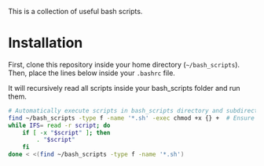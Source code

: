 This is a collection of useful bash scripts.

# Installation

First, clone this repository inside your home directory (`~/bash_scripts`). Then, place the lines below inside your `.bashrc` file.

It will recursively read all scripts inside your bash_scripts folder and run them.

```bash
# Automatically execute scripts in bash_scripts directory and subdirectories
find ~/bash_scripts -type f -name '*.sh' -exec chmod +x {} +  # Ensure all .sh files are executable
while IFS= read -r script; do
    if [ -x "$script" ]; then
        . "$script"
    fi
done < <(find ~/bash_scripts -type f -name '*.sh')
```
